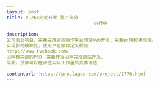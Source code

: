 ```yaml
---                
layout: post       
title: V.264网站开发-第二部分
                                执行中
           
description: 
公司创业项目，需要完成影视制作平台网站Web开发，需要pc端和移动端。
实现影视模块化，使用户能够自定义视频
http://www.tvcbook.com/
团队有完整的PRD，需要开发团队完成整站开发。
周期，预算可以在评估实际工作量后具体评估
     
contenturl: https://pro.lagou.com/project/1770.html      
---                 
```

